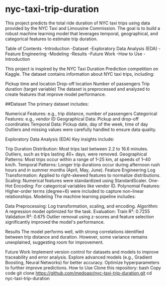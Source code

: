 # nyc-taxi-trip-duration
This project predicts the total ride duration of NYC taxi trips using data provided by the NYC Taxi and Limousine Commission. The goal is to build a robust machine learning model that leverages temporal, geographical, and categorical features to estimate trip duration.

Table of Contents
-Introduction
-Dataset
-Exploratory Data Analysis (EDA)
-Feature Engineering
-Modeling
-Results
-Future Work
-How to Use
-Introduction

This project is inspired by the NYC Taxi Duration Prediction competition on Kaggle. The dataset contains information about NYC taxi trips, including:

Pickup time and location
Drop-off location
Number of passengers
Trip duration (target variable)
The dataset is preprocessed and analyzed to create features that improve model performance.

##Dataset
The primary dataset includes:

Numerical Features: e.g., trip distance, number of passengers
Categorical Features: e.g., vendor ID
Geographical Data: Pickup and drop-off coordinates
Temporal Data: Pickup date, day of the week, time of day
Outliers and missing values were carefully handled to ensure data quality.

Exploratory Data Analysis (EDA)
Key insights include:

Trip Duration Distribution: Most trips last between 2.2 to 16.6 minutes. Outliers, such as trips lasting 40+ days, were removed.
Geographical Patterns: Most trips occur within a range of 1–25 km, at speeds of 1–40 km/h.
Temporal Patterns: Longer trip durations occur during afternoon rush hours and in summer months (April, May, June).
Feature Engineering
Log Transformation: Applied to right-skewed features to normalize distributions.
Scaling: Numerical features were standardized using StandardScaler.
One-Hot Encoding: For categorical variables like vendor ID.
Polynomial Features: Higher-order terms (degree=6) were included to capture non-linear relationships.
Modeling
The machine learning pipeline includes:

Data Preprocessing: Log transformation, scaling, and encoding.
Algorithm: A regression model optimized for the task.
Evaluation:
Train R²: 0.7255
Validation R²: 0.675
Outlier removal using z-scores and feature selection significantly improved the model's performance.

Results
The model performs well, with strong correlations identified between trip distance and duration. However, some variance remains unexplained, suggesting room for improvement.

Future Work
Implement version control for datasets and models to improve traceability and error analysis.
Explore advanced models (e.g., Gradient Boosting, Neural Networks) for better accuracy.
Optimize hyperparameters to further improve predictions.
How to Use
Clone this repository:
bash
Copy code
git clone https://github.com/medoasr/nyc-taxi-trip-duration.git
cd nyc-taxi-trip-duration
